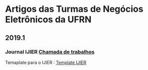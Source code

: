 
# Artigos das Turmas de Negócios Eletrônicos da UFRN


## 2019.1
### Journal IJIER [Chamada de trabalhos](https://ijier.net/ijier/cfp) 
Temaplate para o IJIER : [Template IJIER](https://docs.google.com/document/d/1pVRtEzSiuonfiS08IcdXQHXIYctiCQYpjothuQtrn7k)




